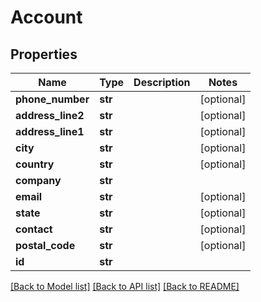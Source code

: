 # Account

## Properties
Name | Type | Description | Notes
------------ | ------------- | ------------- | -------------
**phone_number** | **str** |  | [optional] 
**address_line2** | **str** |  | [optional] 
**address_line1** | **str** |  | [optional] 
**city** | **str** |  | [optional] 
**country** | **str** |  | [optional] 
**company** | **str** |  | 
**email** | **str** |  | [optional] 
**state** | **str** |  | [optional] 
**contact** | **str** |  | [optional] 
**postal_code** | **str** |  | [optional] 
**id** | **str** |  | 

[[Back to Model list]](../README.md#documentation-for-models) [[Back to API list]](../README.md#documentation-for-api-endpoints) [[Back to README]](../README.md)


